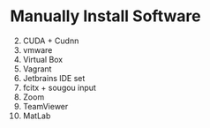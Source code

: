 # Manually Install Software

2. CUDA + Cudnn
3. vmware
4. Virtual Box
5. Vagrant
6. Jetbrains IDE set
7. fcitx + sougou input
8. Zoom
9. TeamViewer
10. MatLab
